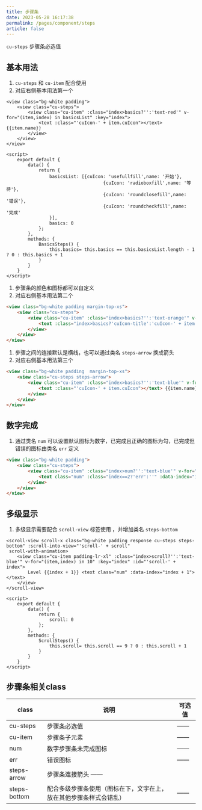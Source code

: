 ```yaml
---
title: 步骤条
date: 2023-05-28 16:17:38
permalink: /pages/component/steps
article: false
---
```


`cu-steps` 步骤条必选值

## 基本用法

1. `cu-steps` 和 `cu-item` 配合使用
2. 对应右侧基本用法第一个

```vue
<view class="bg-white padding">
	<view class="cu-steps">
		<view class="cu-item" :class="index>basics?'':'text-red'" v-for="(item,index) in basicsList" :key="index">
			<text :class="'cuIcon-' + item.cuIcon"></text> {{item.name}}
		</view>
	</view>
</view>
 
<script>
	export default {
		data() {
			return {
				basicsList: [{cuIcon: 'usefullfill',name: '开始'}, 
                                    {cuIcon: 'radioboxfill',name: '等待'}, 
                                    {cuIcon: 'roundclosefill',name: '错误'},
                                    {cuIcon: 'roundcheckfill',name: '完成'
				}],
				basics: 0
			};
		},
		methods: {
			BasicsSteps() {
				this.basics= this.basics == this.basicsList.length - 1 ? 0 : this.basics + 1				
			}
		}
	}
</script>
```

1. 步骤条的颜色和图标都可以自定义
2. 对应右侧基本用法第二个

```html
<view class="bg-white padding margin-top-xs">
	<view class="cu-steps">
		<view class="cu-item" :class="index>basics?'':'text-orange'" v-for="(item,index) in basicsList" :key="index">
			<text :class="index>basics?'cuIcon-title':'cuIcon-' + item.cuIcon"></text> {{item.name}}
		</view>
	</view>
</view>
```

1. 步骤之间的连接默认是横线，也可以通过类名 `steps-arrow` 换成箭头
2. 对应右侧基本用法第三个


```html
<view class="bg-white padding  margin-top-xs">
	<view class="cu-steps steps-arrow">
		<view class="cu-item" :class="index>basics?'':'text-blue'" v-for="(item,index) in basicsList" :key="index">
			<text :class="'cuIcon-' + item.cuIcon"></text> {{item.name}}
		</view>
	</view>
</view>
```


## 数字完成

1. 通过类名 `num` 可以设置默认图标为数字，已完成且正确的图标为勾，已完成但错误的图标由类名 `err` 定义

```html
<view class="bg-white padding">
	<view class="cu-steps">
		<view class="cu-item" :class="index>num?'':'text-blue'" v-for="(item,index) in numList" :key="index">
			<text class="num" :class="index==2?'err':''" :data-index="index + 1"></text> {{item.name}}
		</view>
	</view>
</view>
```

## 多级显示

1. 多级显示需要配合 `scroll-view` 标签使用 ，并增加类名 `steps-bottom`

```vue
<scroll-view scroll-x class="bg-white padding response cu-steps steps-bottom" :scroll-into-view="'scroll-' + scroll"
 scroll-with-animation>
	<view class="cu-item padding-lr-xl" :class="index>scroll?'':'text-blue'" v-for="(item,index) in 10" :key="index" :id="'scroll-' + index">
		Level {{index + 1}} <text class="num" :data-index="index + 1"></text>
	</view>
</scroll-view>
 
<script>
	export default {
		data() {
			return {
				scroll: 0
			};
		},
		methods: {
			ScrollSteps() {
				this.scroll= this.scroll == 9 ? 0 : this.scroll + 1				
			}
		}
	}
</script>
```

## 步骤条相关class 

|class	|说明|	可选值|
|--	|--|	--|
|cu-steps	|步骤条必选值|	——|
|cu-item|	步骤条子元素|	——|
|num	|数字步骤条未完成图标	|——|
|err|	错误图标|	——|
|steps-arrow	|步骤条连接箭头	——|
|steps-bottom	|配合多级步骤条使用（图标在下，文字在上，放在其他步骤条样式会错乱）|	——|